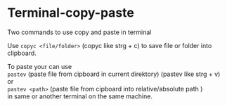 # Terminal-copy-paste
Two commands to use copy and paste in terminal

Use
`copyc <file/folder>` (copyc like strg + c)
to save file or folder into clipboard.

To paste your can use <br />
`pastev` (paste file from cipboard in current direktory) (pastev like strg + v) <br /> 
or <br />
`pastev <path>` (paste file from cipboard into relative/absolute path ) <br />
in same or another terminal on the same machine.
